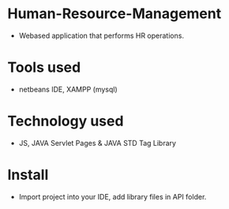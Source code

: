 # Human-Resource-Management
- Webased application that performs HR operations. 

# Tools used

- netbeans IDE, XAMPP (mysql)

# Technology used

- JS, JAVA Servlet Pages & JAVA STD Tag Library

# Install

- Import project into your IDE, add library files in API folder.
